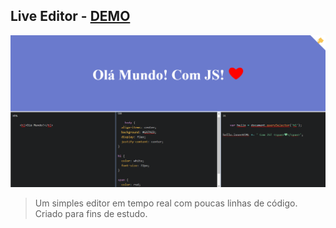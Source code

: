 ## Live Editor - [DEMO](https://osantosdesign.github.io/live-editor/)

![Preview do Site](/img/cover.png)

> Um simples editor em tempo real com poucas linhas de código. Criado para fins de estudo.
